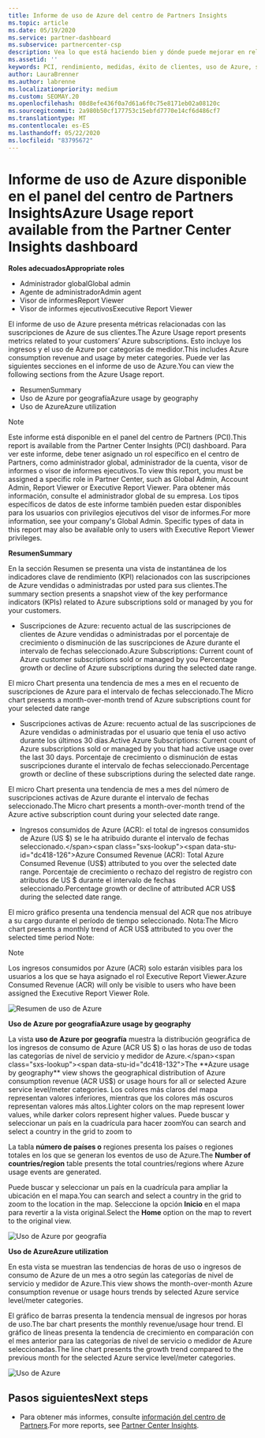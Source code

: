 ```yaml
---
title: Informe de uso de Azure del centro de Partners Insights
ms.topic: article
ms.date: 05/19/2020
ms.service: partner-dashboard
ms.subservice: partnercenter-csp
description: Vea lo que está haciendo bien y dónde puede mejorar en relación con el uso de las suscripciones de Azure que vende o administra para sus clientes.
ms.assetid: ''
keywords: PCI, rendimiento, medidas, éxito de clientes, uso de Azure, suscripciones, análisis, informe
author: LauraBrenner
ms.author: labrenne
ms.localizationpriority: medium
ms.custom: SEOMAY.20
ms.openlocfilehash: 08d8efe436f0a7d61a6f0c75e8171eb02a08120c
ms.sourcegitcommit: 2a980b50cf177753c15ebfd7770e14cf6d486cf7
ms.translationtype: MT
ms.contentlocale: es-ES
ms.lasthandoff: 05/22/2020
ms.locfileid: "83795672"
---
```

# <a name="azure-usage-report-available-from-the-partner-center-insights-dashboard"></a><span data-ttu-id="dc418-104">Informe de uso de Azure disponible en el panel del centro de Partners Insights</span><span class="sxs-lookup"><span data-stu-id="dc418-104">Azure Usage report available from the Partner Center Insights dashboard</span></span>

<span data-ttu-id="dc418-105">**Roles adecuados**</span><span class="sxs-lookup"><span data-stu-id="dc418-105">**Appropriate roles**</span></span>
- <span data-ttu-id="dc418-106">Administrador global</span><span class="sxs-lookup"><span data-stu-id="dc418-106">Global admin</span></span>
- <span data-ttu-id="dc418-107">Agente de administrador</span><span class="sxs-lookup"><span data-stu-id="dc418-107">Admin agent</span></span>
- <span data-ttu-id="dc418-108">Visor de informes</span><span class="sxs-lookup"><span data-stu-id="dc418-108">Report Viewer</span></span>
- <span data-ttu-id="dc418-109">Visor de informes ejecutivos</span><span class="sxs-lookup"><span data-stu-id="dc418-109">Executive Report Viewer</span></span>

<span data-ttu-id="dc418-110">El informe de uso de Azure presenta métricas relacionadas con las suscripciones de Azure de sus clientes.</span><span class="sxs-lookup"><span data-stu-id="dc418-110">The Azure Usage report presents metrics related to your customers’ Azure subscriptions.</span></span> <span data-ttu-id="dc418-111">Esto incluye los ingresos y el uso de Azure por categorías de medidor.</span><span class="sxs-lookup"><span data-stu-id="dc418-111">This includes Azure consumption revenue and usage by meter categories.</span></span> <span data-ttu-id="dc418-112">Puede ver las siguientes secciones en el informe de uso de Azure.</span><span class="sxs-lookup"><span data-stu-id="dc418-112">You can view the following sections from the Azure Usage report.</span></span>

- <span data-ttu-id="dc418-113">Resumen</span><span class="sxs-lookup"><span data-stu-id="dc418-113">Summary</span></span>
- <span data-ttu-id="dc418-114">Uso de Azure por geografía</span><span class="sxs-lookup"><span data-stu-id="dc418-114">Azure usage by geography</span></span>
- <span data-ttu-id="dc418-115">Uso de Azure</span><span class="sxs-lookup"><span data-stu-id="dc418-115">Azure utilization</span></span>

 > [!NOTE]
 > <span data-ttu-id="dc418-116">Este informe está disponible en el panel del centro de Partners (PCI).</span><span class="sxs-lookup"><span data-stu-id="dc418-116">This report is available from the Partner Center Insights (PCI) dashboard.</span></span> <span data-ttu-id="dc418-117">Para ver este informe, debe tener asignado un rol específico en el centro de Partners, como administrador global, administrador de la cuenta, visor de informes o visor de informes ejecutivos.</span><span class="sxs-lookup"><span data-stu-id="dc418-117">To view this report, you must be assigned a specific role in Partner Center, such as Global Admin, Account Admin, Report Viewer or Executive Report Viewer.</span></span> <span data-ttu-id="dc418-118">Para obtener más información, consulte el administrador global de su empresa. Los tipos específicos de datos de este informe también pueden estar disponibles para los usuarios con privilegios ejecutivos del visor de informes.</span><span class="sxs-lookup"><span data-stu-id="dc418-118">For more information, see your company's Global Admin. Specific types of data in this report may also be available only to users with Executive Report Viewer privileges.</span></span>

<span data-ttu-id="dc418-119">**Resumen**</span><span class="sxs-lookup"><span data-stu-id="dc418-119">**Summary**</span></span>

<span data-ttu-id="dc418-120">En la sección Resumen se presenta una vista de instantánea de los indicadores clave de rendimiento (KPI) relacionados con las suscripciones de Azure vendidas o administradas por usted para sus clientes.</span><span class="sxs-lookup"><span data-stu-id="dc418-120">The summary section presents a snapshot view of the key performance indicators (KPIs) related to Azure subscriptions sold or managed by you for your customers.</span></span>  

- <span data-ttu-id="dc418-121">Suscripciones de Azure: recuento actual de las suscripciones de clientes de Azure vendidas o administradas por el porcentaje de crecimiento o disminución de las suscripciones de Azure durante el intervalo de fechas seleccionado.</span><span class="sxs-lookup"><span data-stu-id="dc418-121">Azure Subscriptions: Current count of Azure customer subscriptions sold or managed by you Percentage growth or decline of Azure subscriptions during the selected date range.</span></span>

<span data-ttu-id="dc418-122">El micro Chart presenta una tendencia de mes a mes en el recuento de suscripciones de Azure para el intervalo de fechas seleccionado.</span><span class="sxs-lookup"><span data-stu-id="dc418-122">The Micro chart presents a month-over-month trend of Azure subscriptions count for your selected date range</span></span>
- <span data-ttu-id="dc418-123">Suscripciones activas de Azure: recuento actual de las suscripciones de Azure vendidas o administradas por el usuario que tenía el uso activo durante los últimos 30 días.</span><span class="sxs-lookup"><span data-stu-id="dc418-123">Active Azure Subscriptions: Current count of Azure subscriptions sold or managed by you that had active usage over the last 30 days.</span></span>
<span data-ttu-id="dc418-124">Porcentaje de crecimiento o disminución de estas suscripciones durante el intervalo de fechas seleccionado.</span><span class="sxs-lookup"><span data-stu-id="dc418-124">Percentage growth or decline of these subscriptions during the selected date range.</span></span>

<span data-ttu-id="dc418-125">El micro Chart presenta una tendencia de mes a mes del número de suscripciones activas de Azure durante el intervalo de fechas seleccionado.</span><span class="sxs-lookup"><span data-stu-id="dc418-125">The Micro chart presents a month-over-month trend of the Azure active subscription count during your selected date range.</span></span>

- <span data-ttu-id="dc418-126">Ingresos consumidos de Azure (ACR): el total de ingresos consumidos de Azure (US $) se le ha atribuido durante el intervalo de fechas seleccionado.</span><span class="sxs-lookup"><span data-stu-id="dc418-126">Azure Consumed Revenue (ACR): Total Azure Consumed Revenue (US$) attributed to you over the selected date range.</span></span>
<span data-ttu-id="dc418-127">Porcentaje de crecimiento o rechazo del registro de registro con atributos de US $ durante el intervalo de fechas seleccionado.</span><span class="sxs-lookup"><span data-stu-id="dc418-127">Percentage growth or decline of attributed ACR US$ during the selected date range.</span></span> 

<span data-ttu-id="dc418-128">El micro gráfico presenta una tendencia mensual del ACR que nos atribuye a su cargo durante el período de tiempo seleccionado. Nota:</span><span class="sxs-lookup"><span data-stu-id="dc418-128">The Micro chart presents a monthly trend of ACR US$ attributed to you over the selected time period Note:</span></span> 

> [!NOTE]
 > <span data-ttu-id="dc418-129">Los ingresos consumidos por Azure (ACR) solo estarán visibles para los usuarios a los que se haya asignado el rol Executive Report Viewer.</span><span class="sxs-lookup"><span data-stu-id="dc418-129">Azure Consumed Revenue (ACR) will only be visible to users who have been assigned the Executive Report Viewer Role.</span></span>

![Resumen de uso de Azure](images/pci/pci_azure_usage_summary_1.png)

<span data-ttu-id="dc418-131">**Uso de Azure por geografía**</span><span class="sxs-lookup"><span data-stu-id="dc418-131">**Azure usage by geography**</span></span>

<span data-ttu-id="dc418-132">La vista **uso de Azure por geografía** muestra la distribución geográfica de los ingresos de consumo de Azure (ACR US $) o las horas de uso de todas las categorías de nivel de servicio y medidor de Azure.</span><span class="sxs-lookup"><span data-stu-id="dc418-132">The **Azure usage by geography** view shows the geographical distribution of Azure consumption revenue (ACR US$) or usage hours for all or selected Azure service level/meter categories.</span></span> <span data-ttu-id="dc418-133">Los colores más claros del mapa representan valores inferiores, mientras que los colores más oscuros representan valores más altos.</span><span class="sxs-lookup"><span data-stu-id="dc418-133">Lighter colors on the map represent lower values, while darker colors represent higher values.</span></span> <span data-ttu-id="dc418-134">Puede buscar y seleccionar un país en la cuadrícula para hacer zoom</span><span class="sxs-lookup"><span data-stu-id="dc418-134">You can search and select a country in the grid to zoom to</span></span> 

<span data-ttu-id="dc418-135">La tabla **número de países o** regiones presenta los países o regiones totales en los que se generan los eventos de uso de Azure.</span><span class="sxs-lookup"><span data-stu-id="dc418-135">The **Number of countries/region** table presents the total countries/regions where Azure usage events are generated.</span></span>

<span data-ttu-id="dc418-136">Puede buscar y seleccionar un país en la cuadrícula para ampliar la ubicación en el mapa.</span><span class="sxs-lookup"><span data-stu-id="dc418-136">You can search and select a country in the grid to zoom to the location in the map.</span></span> <span data-ttu-id="dc418-137">Seleccione la opción **Inicio** en el mapa para revertir a la vista original.</span><span class="sxs-lookup"><span data-stu-id="dc418-137">Select the **Home** option on the map to revert to the original view.</span></span>

![Uso de Azure por geografía](images/pci/pci_azure_usage_by_geography_2.png)

<span data-ttu-id="dc418-139">**Uso de Azure**</span><span class="sxs-lookup"><span data-stu-id="dc418-139">**Azure utilization**</span></span>

<span data-ttu-id="dc418-140">En esta vista se muestran las tendencias de horas de uso o ingresos de consumo de Azure de un mes a otro según las categorías de nivel de servicio y medidor de Azure.</span><span class="sxs-lookup"><span data-stu-id="dc418-140">This view shows the month-over-month Azure consumption revenue or usage hours trends by selected Azure service level/meter categories.</span></span> 

<span data-ttu-id="dc418-141">El gráfico de barras presenta la tendencia mensual de ingresos por horas de uso.</span><span class="sxs-lookup"><span data-stu-id="dc418-141">The bar chart presents the monthly revenue/usage hour trend.</span></span> <span data-ttu-id="dc418-142">El gráfico de líneas presenta la tendencia de crecimiento en comparación con el mes anterior para las categorías de nivel de servicio o medidor de Azure seleccionadas.</span><span class="sxs-lookup"><span data-stu-id="dc418-142">The line chart presents the growth trend compared to the previous month for the selected Azure service level/meter categories.</span></span>

![Uso de Azure](images/pci/pci_azure_usage_utilization_3.png)

## <a name="next-steps"></a><span data-ttu-id="dc418-144">Pasos siguientes</span><span class="sxs-lookup"><span data-stu-id="dc418-144">Next steps</span></span>

- <span data-ttu-id="dc418-145">Para obtener más informes, consulte [información del centro de Partners](partner-center-insights.md).</span><span class="sxs-lookup"><span data-stu-id="dc418-145">For more reports, see [Partner Center Insights](partner-center-insights.md).</span></span>